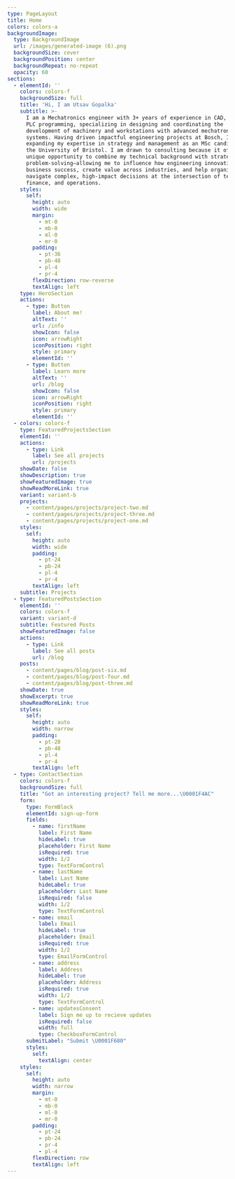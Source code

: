 ```yaml
---
type: PageLayout
title: Home
colors: colors-a
backgroundImage:
  type: BackgroundImage
  url: /images/generated-image (6).png
  backgroundSize: cover
  backgroundPosition: center
  backgroundRepeat: no-repeat
  opacity: 60
sections:
  - elementId: ''
    colors: colors-f
    backgroundSize: full
    title: 'Hi, I am Utsav Gopalka'
    subtitle: >-
      I am a Mechatronics engineer with 3+ years of experience in CAD, GD&T, and
      PLC programming, specializing in designing and coordinating the
      development of machinery and workstations with advanced mechatronic
      systems. Having driven impactful engineering projects at Bosch, I am now
      expanding my expertise in strategy and management as an MSc candidate at
      the University of Bristol. I am drawn to consulting because it offers a
      unique opportunity to combine my technical background with strategic
      problem-solving—allowing me to influence how engineering innovations shape
      business success, create value across industries, and help organizations
      navigate complex, high-impact decisions at the intersection of technology,
      finance, and operations.
    styles:
      self:
        height: auto
        width: wide
        margin:
          - mt-0
          - mb-0
          - ml-0
          - mr-0
        padding:
          - pt-36
          - pb-48
          - pl-4
          - pr-4
        flexDirection: row-reverse
        textAlign: left
    type: HeroSection
    actions:
      - type: Button
        label: About me!
        altText: ''
        url: /info
        showIcon: false
        icon: arrowRight
        iconPosition: right
        style: primary
        elementId: ''
      - type: Button
        label: Learn more
        altText: ''
        url: /blog
        showIcon: false
        icon: arrowRight
        iconPosition: right
        style: primary
        elementId: ''
  - colors: colors-f
    type: FeaturedProjectsSection
    elementId: ''
    actions:
      - type: Link
        label: See all projects
        url: /projects
    showDate: false
    showDescription: true
    showFeaturedImage: true
    showReadMoreLink: true
    variant: variant-b
    projects:
      - content/pages/projects/project-two.md
      - content/pages/projects/project-three.md
      - content/pages/projects/project-one.md
    styles:
      self:
        height: auto
        width: wide
        padding:
          - pt-24
          - pb-24
          - pl-4
          - pr-4
        textAlign: left
    subtitle: Projects
  - type: FeaturedPostsSection
    elementId: ''
    colors: colors-f
    variant: variant-d
    subtitle: Featured Posts
    showFeaturedImage: false
    actions:
      - type: Link
        label: See all posts
        url: /blog
    posts:
      - content/pages/blog/post-six.md
      - content/pages/blog/post-four.md
      - content/pages/blog/post-three.md
    showDate: true
    showExcerpt: true
    showReadMoreLink: true
    styles:
      self:
        height: auto
        width: narrow
        padding:
          - pt-28
          - pb-48
          - pl-4
          - pr-4
        textAlign: left
  - type: ContactSection
    colors: colors-f
    backgroundSize: full
    title: "Got an interesting project? Tell me more...\U0001F4AC"
    form:
      type: FormBlock
      elementId: sign-up-form
      fields:
        - name: firstName
          label: First Name
          hideLabel: true
          placeholder: First Name
          isRequired: true
          width: 1/2
          type: TextFormControl
        - name: lastName
          label: Last Name
          hideLabel: true
          placeholder: Last Name
          isRequired: false
          width: 1/2
          type: TextFormControl
        - name: email
          label: Email
          hideLabel: true
          placeholder: Email
          isRequired: true
          width: 1/2
          type: EmailFormControl
        - name: address
          label: Address
          hideLabel: true
          placeholder: Address
          isRequired: true
          width: 1/2
          type: TextFormControl
        - name: updatesConsent
          label: Sign me up to recieve updates
          isRequired: false
          width: full
          type: CheckboxFormControl
      submitLabel: "Submit \U0001F680"
      styles:
        self:
          textAlign: center
    styles:
      self:
        height: auto
        width: narrow
        margin:
          - mt-0
          - mb-0
          - ml-0
          - mr-0
        padding:
          - pt-24
          - pb-24
          - pr-4
          - pl-4
        flexDirection: row
        textAlign: left
---
```

